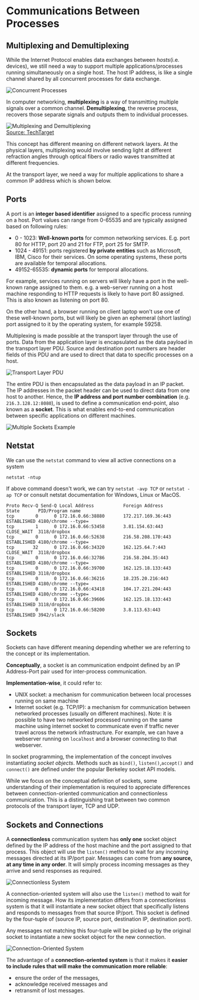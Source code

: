# Communications Between Processes

## Multiplexing and Demultiplexing
While the Internet Protocol enables data exchanges between _hosts_(i.e. devices),
we still need a way to support multiple applications/processes running
simultaneously on a single host. The host IP address, is like a single
channel shared by all concurrent processes for data exchange.

![Concurrent Processes](images/17_concurrent_processes.png)

In computer networking, **multiplexing** is a way of transmitting multiple
signals over a common channel. **Demultiplexing**, the reverse process, 
recovers those separate signals and outputs them to individual processes.

![Multiplexing and Demultiplexing](images/18_multiplex_demultiplex.png)\
[Source: TechTarget](https://www.techtarget.com/searchnetworking/definition/multiplexing)

This concept has different meaning on different network layers. At the physical
layers, multiplexing would involve sending light at different refraction angles
through optical fibers or radio waves transmitted at different frequencies.

At the transport layer, we need a way for multiple applications to 
share a common IP address which is shown below. 

## Ports
A port is an **integer based identifier** assigned to a specific
process running on a host. Port values can range from 0-65535 and are
typically assigned based on following rules:
- 0 - 1023: **Well-known ports** for common networking services. E.g. port 80 
for HTTP, port 20 and 21 for FTP, port 25 for SMTP.
- 1024 - 49151: ports registered **by private entities** such as Microsoft, IBM,
Cisco for their services. On some operating systems, these ports are available
for temporal allocations. 
- 49152-65535: **dynamic ports** for temporal allocations.

For example, services running on servers will likely have a port in the
well-known range assigned to them. e.g. a web-server running on a host machine
responding to HTTP requests is likely to have port 80 assigned. This is also
known as listening on port 80.  

On the other hand, a browser running on client laptop won't use one of these
well-known ports, but will likely be given an ephemeral (short lasting) port
assigned to it by the operating system, for example 59258.


Multiplexing is made possible at the transport layer through the use of
ports. Data from the application layer is encapsulated as the data payload in
the transport layer PDU. Source and destination port numbers are header fields 
of this PDU and are used to direct that data to specific processes on a host.

![Transport Layer PDU](images/19_transport_layer_pdu.png)

The entire PDU is then encapsulated as the data payload in an IP packet. 
The IP addresses in the packet header can be used to direct data from one host
to another. Hence, the **IP address and port number combination** (e.g. 
`216.3.128.12:8080`), is used to define a communication end-point, also known
as a **socket**. This is what enables end-to-end communication between
specific applications on different machines.

![Multiple Sockets Example](images/20_multiple_sockets_example.png)

## Netstat
We can use the `netstat` command to view all active connections on a system

```terminal
netstat -ntup
```
If above command doesn't work, we can try `netstat -avp TCP` or 
`netstat -ap TCP` or consult netstat documentation for Windows, Linux or MacOS.

```terminal
Proto Recv-Q Send-Q Local Address           Foreign Address         State       PID/Program name   
tcp        0      0 172.16.0.66:38880       172.217.169.36:443      ESTABLISHED 4180/chrome --type=    
tcp        1      0 172.16.0.66:53458       3.81.154.63:443         CLOSE_WAIT  3118/dropbox        
tcp        0      0 172.16.0.66:52638       216.58.208.170:443      ESTABLISHED 4180/chrome --type=
tcp       32      0 172.16.0.66:34320       162.125.64.7:443        CLOSE_WAIT  3118/dropbox        
tcp        0      0 172.16.0.66:32786       216.58.204.35:443       ESTABLISHED 4180/chrome --type=
tcp        0      0 172.16.0.66:39700       162.125.18.133:443      ESTABLISHED 3118/dropbox        
tcp        0      0 172.16.0.66:36216       18.235.20.216:443       ESTABLISHED 4180/chrome --type=
tcp        0      0 172.16.0.66:43418       104.17.221.204:443      ESTABLISHED 4180/chrome --type=
tcp        0      0 172.16.0.66:39606       162.125.18.133:443      ESTABLISHED 3118/dropbox
tcp        0      0 172.16.0.66:58200       3.8.113.63:443          ESTABLISHED 3942/slack      
```

## Sockets
Sockets can have different meaning depending whether we are referring to
the concept or its implementation.

**Conceptually**, a socket is an communication endpoint defined by an 
IP Address-Port pair used for inter-process communication.

**Implementation-wise**, it could refer to:
- UNIX socket: a mechanism for communication between local processes running 
on same machine
- Internet socket (e.g. TCP/IP): a mechanism for communication between
networked processes (usually on different machines). Note: it is possible 
to have two networked processed running on the same machine using internet
socket to communicate even if traffic never travel across the network
infrastructure. For example, we can have a webserver running on `localhost` and
a browser connecting to that webserver.

In socket programming, the implementation of the concept involves instantiating
_socket objects_. Methods such as `bind()`, `listen()`,`accept()` and 
`connect()` are defined under the popular Berkeley socket API models.

While we focus on the conceptual definition of sockets, some understanding of
their implementation is required to appreciate differences between 
connection-oriented communication and connectionless communication. This
is a distinguishing trait between two common protocols of the transport layer,
TCP and UDP.

## Sockets and Connections
A **connectionless** communication system has **only one** socket object
defined by the IP address of the host machine and the port assigned to that
process. This object will use the `listen()` method to wait for any incoming
messages directed at its IP/port pair. Messages can come from
**any source, at any time in any order**. It will simply process incoming 
messages as they arrive and send responses as required.

![Connectionless System](images/21_connectionless_system.png)

A connection-oriented system will also use the `listen()` method to wait for
incoming message. How its implementation differs from a connectionless system
is that it will instantiate a new socket object that specifically listens and 
responds to messages from that source IP/port. This socket is defined by the 
four-tuple of (source IP, source port, destination IP, destination port).

Any messages not matching this four-tuple will be picked up by the original
socket to instantiate a new socket object for the new connection.

![Connection-Oriented System](images/22_connection_oriented_system.png)

The advantage of a **connection-oriented system** is that it makes it **easier
to include rules that will make the communication more reliable**: 
- ensure the order of the messages, 
- acknowledge received messages and
- retransmit of lost messages.



